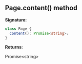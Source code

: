 ## Page.content() method

**Signature:**

```typescript
class Page {
  content(): Promise<string>;
}
```

**Returns:**

Promise&lt;string&gt;

